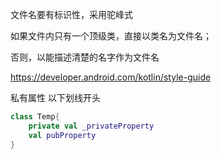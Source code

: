 文件名要有标识性，采用驼峰式

如果文件内只有一个顶级类，直接以类名为文件名；

否则，以能描述清楚的名字作为文件名



https://developer.android.com/kotlin/style-guide



私有属性 以下划线开头

```kotlin
class Temp{
    private val _privateProperty
    val pubProperty
}
```

